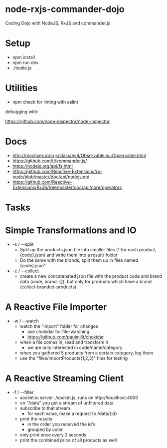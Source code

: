 # node-rxjs-commander-dojo
Coding Dojo with NodeJS, RxJS and commander.js

# Setup

- npm install
- npm run dev
- ./toolio.js

# Utilities
- npm check for linting with eslint

debugging with:

https://github.com/node-inspector/node-inspector

# Docs
- http://reactivex.io/rxjs/class/es6/Observable.js~Observable.html
- https://github.com/tj/commander.js/
- https://nodejs.org/api/fs.html
- https://github.com/Reactive-Extensions/rx-node/blob/master/doc/api/nodejs.md
- https://github.com/Reactive-Extensions/RxJS/tree/master/doc/api/core/operators

# Tasks

# Simple Transformations and IO

-  -s / --split
    - Split up the products.json file into smaller files (1 for each product, {code}.json) and write them into a result/ folder
    - Do the same with the brands, split them up in files named {code}.json"
-  -c / --collect
    - create a new concatenated json file with the product code and brand data (code, brand: {}), but only for products which have a brand (collect-branded-products)

# A Reactive File Importer

- -w / --watch
    - watch the "import" folder for changes
        - use chokidar for file-watching
        - https://github.com/paulmillr/chokidar
    - when a file comes in, read and transform it
        - we are only interested in code/name/category
    - when you gathered 5 products from a certain category, log them
    - use the "files/importProducts{1,2,3}" files for testing

# A Reactive Streaming Client

- -f / --filter
    - socket.io server ./socket.js, runs on http://localhost:4000 
    - on "/data" you get a stream of unfiltered data
    - subscribe to that stream
        - for each value, make a request to /data/{id}
    - print the results
        - in the order you received the id's
        - grouped by color
    - only print once every 2 seconds
    - print the combined price of all products as well

